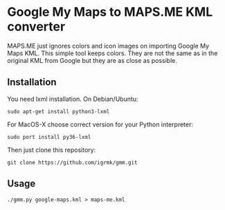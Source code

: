 Google My Maps to MAPS.ME KML converter
=======================================

MAPS.ME just ignores colors and icon images on importing Google My Maps KML.
This simple tool keeps colors.
They are not the same as in the original KML from Google but they are as close as possible.

Installation
------------

You need lxml installation. On Debian/Ubuntu:

    sudo apt-get install python3-lxml

For MacOS-X choose correct version for your Python interpreter:

    sudo port install py36-lxml

Then just clone this repository:

    git clone https://github.com/igrmk/gmm.git

Usage
-----

    ./gmm.py google-maps.kml > maps-me.kml

